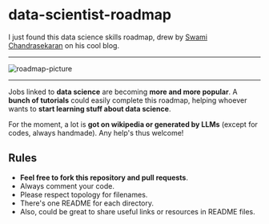 # data-scientist-roadmap

I just found this data science skills roadmap, drew by [Swami Chandrasekaran](http://nirvacana.com/thoughts/becoming-a-data-scientist/) on his cool blog.

****

![roadmap-picture](http://nirvacana.com/thoughts/wp-content/uploads/2013/07/RoadToDataScientist1.png)

****

Jobs linked to __data science__ are becoming __more and more popular__. A __bunch of tutorials__ could easily complete this roadmap, helping whoever wants to __start learning stuff about data science__.

For the moment, a lot is __got on wikipedia or generated by LLMs__ (except for codes, always handmade). Any help's thus welcome!

## Rules

* __Feel free to fork this repository and pull requests__.
* Always comment your code.
* Please respect topology for filenames.
* There's one README for each directory.
* Also, could be great to share useful links or resources in README files.
